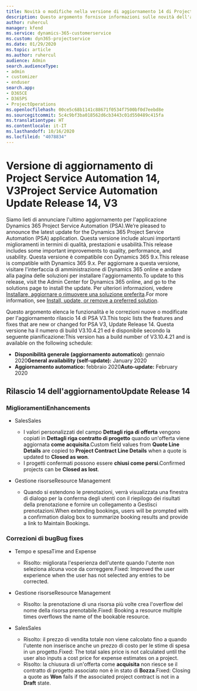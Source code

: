 ```yaml
---
title: Novità o modifiche nella versione di aggiornamento 14 di Project Service Automation V3
description: Questo argomento fornisce informazioni sulle novità dell'aggiornamento rilascio 14 di Project Service Automation V3.
author: ruhercul
manager: kfend
ms.service: dynamics-365-customerservice
ms.custom: dyn365-projectservice
ms.date: 01/29/2020
ms.topic: article
ms.author: ruhercul
audience: Admin
search.audienceType:
- admin
- customizer
- enduser
search.app:
- D365CE
- D365PS
- ProjectOperations
ms.openlocfilehash: 00ce5c68b1141c88671f0534f7500bf0d7eebd8e
ms.sourcegitcommit: 5c4c9bf3ba018562d6cb3443c01d550489c415fa
ms.translationtype: HT
ms.contentlocale: it-IT
ms.lasthandoff: 10/16/2020
ms.locfileid: "4078834"
---
```

# <a name="project-service-automation-update-release-14-v3"></a><span data-ttu-id="dee02-103">Versione di aggiornamento di Project Service Automation 14, V3</span><span class="sxs-lookup"><span data-stu-id="dee02-103">Project Service Automation Update Release 14, V3</span></span>
<span data-ttu-id="dee02-104">Siamo lieti di annunciare l'ultimo aggiornamento per l'applicazione Dynamics 365 Project Service Automation (PSA).</span><span class="sxs-lookup"><span data-stu-id="dee02-104">We’re pleased to announce the latest update for the Dynamics 365 Project Service Automation (PSA) application.</span></span> <span data-ttu-id="dee02-105">Questa versione include alcuni importanti miglioramenti in termini di qualità, prestazioni e usabilità.</span><span class="sxs-lookup"><span data-stu-id="dee02-105">This release includes some important improvements to quality, performance, and usability.</span></span> <span data-ttu-id="dee02-106">Questa versione è compatibile con Dynamics 365 9.x.</span><span class="sxs-lookup"><span data-stu-id="dee02-106">This release is compatible with Dynamics 365 9.x.</span></span> <span data-ttu-id="dee02-107">Per aggiornare a questa versione, visitare l'interfaccia di amministrazione di Dynamics 365 online e andare alla pagina delle soluzioni per installare l'aggiornamento.</span><span class="sxs-lookup"><span data-stu-id="dee02-107">To update to this release, visit the Admin Center for Dynamics 365 online, and go to the solutions page to install the update.</span></span> <span data-ttu-id="dee02-108">Per ulteriori informazioni, vedere [Installare, aggiornare o rimuovere una soluzione preferita](https://docs.microsoft.com/power-platform/admin/install-remove-preferred-solution).</span><span class="sxs-lookup"><span data-stu-id="dee02-108">For more information, see [Install, update, or remove a preferred solution](https://docs.microsoft.com/power-platform/admin/install-remove-preferred-solution).</span></span>

<span data-ttu-id="dee02-109">Questo argomento elenca le funzionalità e le correzioni nuove o modificate per l'aggiornamento rilascio 14 di PSA V3.</span><span class="sxs-lookup"><span data-stu-id="dee02-109">This topic lists the features and fixes that are new or changed for PSA V3, Update Release 14.</span></span> <span data-ttu-id="dee02-110">Questa versione ha il numero di build V3.10.4.21 ed è disponibile secondo la seguente pianificazione:</span><span class="sxs-lookup"><span data-stu-id="dee02-110">This version has a build number of V3.10.4.21 and is available on the following schedule:</span></span>

- <span data-ttu-id="dee02-111">**Disponibilità generale (aggiornamento automatico):** gennaio 2020</span><span class="sxs-lookup"><span data-stu-id="dee02-111">**General availability (self-update):** January 2020</span></span>
- <span data-ttu-id="dee02-112">**Aggiornamento automatico:** febbraio 2020</span><span class="sxs-lookup"><span data-stu-id="dee02-112">**Auto-update:** February 2020</span></span>

## <a name="update-release-14"></a><span data-ttu-id="dee02-113">Rilascio 14 dell'aggiornamento</span><span class="sxs-lookup"><span data-stu-id="dee02-113">Update Release 14</span></span>

### <a name="enhancements"></a><span data-ttu-id="dee02-114">Miglioramenti</span><span class="sxs-lookup"><span data-stu-id="dee02-114">Enhancements</span></span>

- <span data-ttu-id="dee02-115">Sales</span><span class="sxs-lookup"><span data-stu-id="dee02-115">Sales</span></span>

     - <span data-ttu-id="dee02-116">I valori personalizzati del campo **Dettagli riga di offerta** vengono copiati in **Dettagli riga contratto di progetto** quando un'offerta viene aggiornata **come acquisita**.</span><span class="sxs-lookup"><span data-stu-id="dee02-116">Custom field values from **Quote Line Details** are copied to **Project Contract Line Details** when a quote is updated to **Closed as won**.</span></span>
     - <span data-ttu-id="dee02-117">I progetti confermati possono essere **chiusi come persi**.</span><span class="sxs-lookup"><span data-stu-id="dee02-117">Confirmed projects can be **Closed as lost**.</span></span>

- <span data-ttu-id="dee02-118">Gestione risorse</span><span class="sxs-lookup"><span data-stu-id="dee02-118">Resource Management</span></span>

     - <span data-ttu-id="dee02-119">Quando si estendono le prenotazioni, verrà visualizzata una finestra di dialogo per la conferma degli utenti con il riepilogo dei risultati della prenotazione e fornire un collegamento a Gestisci prenotazioni.</span><span class="sxs-lookup"><span data-stu-id="dee02-119">When extending bookings, users will be prompted with a confirmation dialog box to summarize booking results and provide a link to Maintain Bookings.</span></span>


### <a name="bug-fixes"></a><span data-ttu-id="dee02-120">Correzioni di bug</span><span class="sxs-lookup"><span data-stu-id="dee02-120">Bug fixes</span></span>

- <span data-ttu-id="dee02-121">Tempo e spesa</span><span class="sxs-lookup"><span data-stu-id="dee02-121">Time and Expense</span></span>

     - <span data-ttu-id="dee02-122">Risolto: migliorata l'esperienza dell'utente quando l'utente non seleziona alcuna voce da correggere.</span><span class="sxs-lookup"><span data-stu-id="dee02-122">Fixed: Improved the user experience when the user has not selected any entries to be corrected.</span></span>

- <span data-ttu-id="dee02-123">Gestione risorse</span><span class="sxs-lookup"><span data-stu-id="dee02-123">Resource Management</span></span>

     - <span data-ttu-id="dee02-124">Risolto: la prenotazione di una risorsa più volte crea l'overflow del nome della risorsa prenotabile.</span><span class="sxs-lookup"><span data-stu-id="dee02-124">Fixed: Booking a resource multiple times overflows the name of the bookable resource.</span></span>

- <span data-ttu-id="dee02-125">Sales</span><span class="sxs-lookup"><span data-stu-id="dee02-125">Sales</span></span>

     - <span data-ttu-id="dee02-126">Risolto: il prezzo di vendita totale non viene calcolato fino a quando l'utente non inserisce anche un prezzo di costo per le stime di spesa in un progetto.</span><span class="sxs-lookup"><span data-stu-id="dee02-126">Fixed: The total sales price is not calculated until the user also inputs a cost price for expense estimates on a project.</span></span>
     - <span data-ttu-id="dee02-127">Risolto: la chiusura di un'offerta come **acquisita** non riesce se il contratto di progetto associato non è in stato di **Bozza**.</span><span class="sxs-lookup"><span data-stu-id="dee02-127">Fixed: Closing a quote as **Won** fails if the associated project contract is not in a **Draft** state.</span></span>

